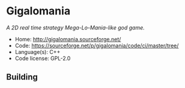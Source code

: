 # Gigalomania

_A 2D real time strategy Mega-Lo-Mania-like god game._

- Home: http://gigalomania.sourceforge.net/
- Code: https://sourceforge.net/p/gigalomania/code/ci/master/tree/
- Language(s): C++
- Code license: GPL-2.0

## Building

